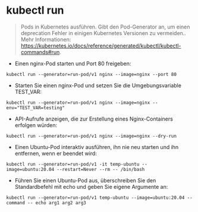 # kubectl run

> Pods in Kubernetes ausführen. Gibt den Pod-Generator an, um einen deprecation Fehler in einigen Kubernetes Versionen zu vermeiden..
> Mehr Informationen: <https://kubernetes.io/docs/reference/generated/kubectl/kubectl-commands#run>.

- Einen nginx-Pod starten und Port 80 freigeben:

`kubectl run --generator=run-pod/v1 nginx --image=nginx --port 80`

- Starten Sie einen nginx-Pod und setzen Sie die Umgebungsvariable TEST_VAR:

`kubectl run --generator=run-pod/v1 nginx --image=nginx --env="TEST_VAR=testing"`

- API-Aufrufe anzeigen, die zur Erstellung eines Nginx-Containers erfolgen würden:

`kubectl run --generator=run-pod/v1 nginx --image=nginx --dry-run`

- Einen Ubuntu-Pod interaktiv ausführen, ihn nie neu starten und ihn entfernen, wenn er beendet wird:

`kubectl run --generator=run-pod/v1 -it temp-ubuntu --image=ubuntu:20.04 --restart=Never --rm -- /bin/bash`

- Führen Sie einen Ubuntu-Pod aus, überschreiben Sie den Standardbefehl mit echo und geben Sie eigene Argumente an:

`kubectl run --generator=run-pod/v1 temp-ubuntu --image=ubuntu:20.04 --command -- echo arg1 arg2 arg3`
